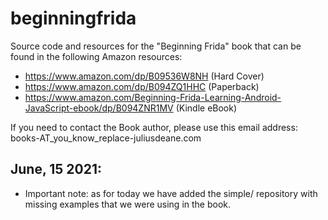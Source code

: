 # beginningfrida
Source code and resources for the "Beginning Frida" book that can be found in the following Amazon resources:


* https://www.amazon.com/dp/B09536W8NH (Hard Cover)
* https://www.amazon.com/dp/B094ZQ1HHC (Paperback)
* https://www.amazon.com/Beginning-Frida-Learning-Android-JavaScript-ebook/dp/B094ZNR1MV (Kindle eBook)

If you need to contact the Book author, please use this email address: books-AT_you_know_replace-juliusdeane.com

## June, 15 2021:
* Important note: as for today we have added the simple/ repository with missing examples that we were using in the book.
